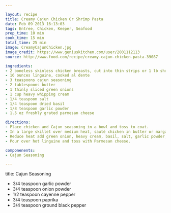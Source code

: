 ```yaml
---

layout: recipe
title: Creamy Cajun Chicken Or Shrimp Pasta
date: Feb 09 2013 16:13:03
tags: Entree, Chicken, Keeper, Seafood
prep_time: 10 min
cook_time: 15 min
total_time: 25 min
image: CreamyCajunChicken.jpg
image_credit: https://www.geniuskitchen.com/user/2001112113
source: http://www.food.com/recipe/creamy-cajun-chicken-pasta-39087

ingredients:
- 2 boneless skinless chicken breasts, cut into thin strips or 1 lb shrimp
- 16 ounces linguine, cooked al dente
- 3 teaspoons cajun seasoning
- 2 tablespoons butter
- 1 thinly sliced green onions
- 1 cup heavy whipping cream
- 1/4 teaspoon salt
- 1/4 teaspoon dried basil
- 1/8 teaspoon garlic powder
- 1.5 oz freshly grated parmesan cheese

directions:
- Place chicken and Cajun seasoning in a bowl and toss to coat.
- In a large skillet over medium heat, sauté chicken in butter or margarine until chicken is tender, about 5 to 7 minutes.
- Reduce heat add green onion, heavy cream, basil, salt, garlic powder, and heat through. Add some pasta water if needed to thicken.
- Pour over hot linguine and toss with Parmesan cheese.

componenents:
- Cajun Seasoning

---
```


title: Cajun Seasoning

- 3/4 teaspoon garlic powder
- 3/4 teaspoon onion powder
- 1/2 teaspoon cayenne pepper
- 3/4 teaspoon paprika
- 3/4 teaspoon ground black pepper
